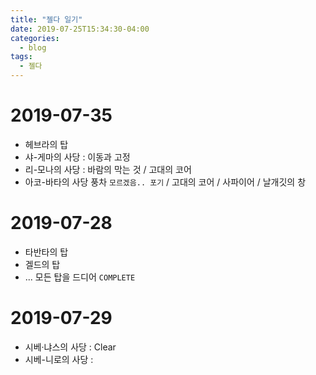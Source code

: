 ```yaml
---
title: "젤다 일기"
date: 2019-07-25T15:34:30-04:00
categories:
  - blog
tags:
  - 젤다
---
```



# 2019-07-35

- 헤브라의 탑
- 샤-게마의 사당 : 이동과 고정
- 리-모나의 사당 : 바람의 막는 것 / 고대의 코어
- 아코-바타의 사당 풍차    `모르겠음.. 포기` / 고대의 코어 / 사파이어 / 날개깃의 창


# 2019-07-28

- 타반타의 탑
- 겔드의 탑
- ... 모든 탑을 드디어 `COMPLETE`

# 2019-07-29

- 시베·냐스의 사당 : Clear
- 시베-니로의 사당 : 
